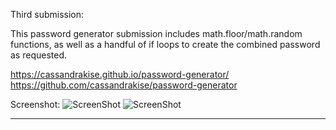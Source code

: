 Third submission:

This password generator submission includes math.floor/math.random functions, as well as a handful of if loops to create the combined password as requested. 

https://cassandrakise.github.io/password-generator/
https://github.com/cassandrakise/password-generator

Screenshot:
![ScreenShot](password-generator-image-01.jpg)
![ScreenShot](password-generator-image-02.jpg)
________________
